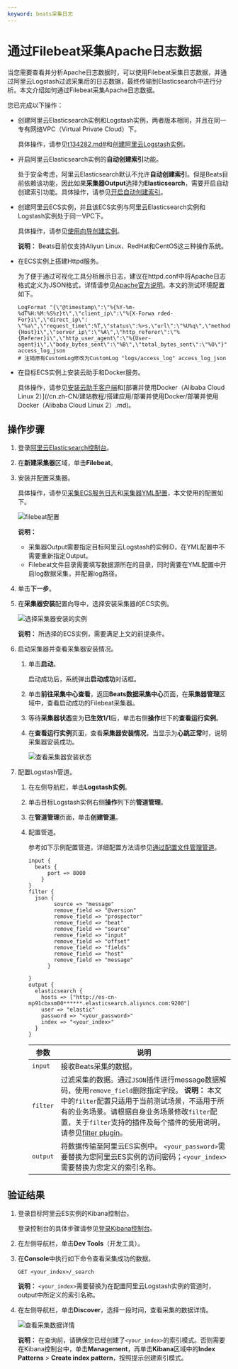 ```yaml
---
keyword: beats采集日志
---
```


# 通过Filebeat采集Apache日志数据

当您需要查看并分析Apache日志数据时，可以使用Filebeat采集日志数据，并通过阿里云Logstash过滤采集后的日志数据，最终传输到Elasticsearch中进行分析。本文介绍如何通过Filebeat采集Apache日志数据。

您已完成以下操作：

-   创建阿里云Elasticsearch实例和Logstash实例，两者版本相同，并且在同一专有网络VPC（Virtual Private Cloud）下。

    具体操作，请参见[t134282.md\#](/cn.zh-CN/Elasticsearch/实例管理/创建阿里云Elasticsearch实例.md)和[创建阿里云Logstash实例](/cn.zh-CN/Logstash/快速入门/步骤一：创建实例/创建阿里云Logstash实例.md)。

-   开启阿里云Elasticsearch实例的**自动创建索引**功能。

    处于安全考虑，阿里云Elasticsearch默认不允许**自动创建索引**。但是Beats目前依赖该功能，因此如果**采集器Output**选择为**Elasticsearch**，需要开启自动创建索引功能。具体操作，请参见[开启自动创建索引](/cn.zh-CN/Elasticsearch/快速访问与配置.md)。

-   创建阿里云ECS实例，并且该ECS实例与阿里云Elasticsearch实例和Logstash实例处于同一VPC下。

    具体操作，请参见[使用向导创建实例](/cn.zh-CN/实例/创建实例/使用向导创建实例.md)。

    **说明：** Beats目前仅支持Aliyun Linux、RedHat和CentOS这三种操作系统。

-   在ECS实例上搭建Httpd服务。

    为了便于通过可视化工具分析展示日志，建议在httpd.conf中将Apache日志格式定义为JSON格式，详情请参见[Apache官方说明](https://cwiki.apache.org/confluence/display/httpd/Apache)。本文的测试环境配置如下。

    ```
    LogFormat "{\"@timestamp\":\"%{%Y-%m-%dT%H:%M:%S%z}t\",\"client_ip\":\"%{X-Forwa rded-For}i\",\"direct_ip\": \"%a\",\"request_time\":%T,\"status\":%>s,\"url\":\"%U%q\",\"method\":\"%m\",\"http_host\":\"%{Host}i\",\"server_ip\":\"%A\",\"http_referer\":\"%{Referer}i\",\"http_user_agent\":\"%{User-agent}i\",\"body_bytes_sent\":\"%B\",\"total_bytes_sent\":\"%O\"}"  access_log_json
    # 注销原有CustomLog修改为CustomLog "logs/access_log" access_log_json
    ```

-   在目标ECS实例上安装云助手和Docker服务。

    具体操作，请参见[安装云助手客户端](/cn.zh-CN/运维与监控/云助手/配置云助手客户端/安装云助手客户端.md)和[部署并使用Docker（Alibaba Cloud Linux 2）](/cn.zh-CN/建站教程/搭建应用/部署并使用Docker/部署并使用Docker（Alibaba Cloud Linux 2）.md)。


## 操作步骤

1.  登录[阿里云Elasticsearch控制台](https://elasticsearch.console.aliyun.com/#/home)。

2.  在**新建采集器**区域，单击**Filebeat**。

3.  安装并配置采集器。

    具体操作，请参见[采集ECS服务日志](/cn.zh-CN/Beats/采集ECS服务日志.md)和[采集器YML配置](/cn.zh-CN/Beats/采集器YML配置.md)，本文使用的配置如下。

    ![filebeat配置](https://static-aliyun-doc.oss-accelerate.aliyuncs.com/assets/img/zh-CN/6012659951/p82408.png)

    **说明：**

    -   采集器Output需要指定目标阿里云Logstash的实例ID，在YML配置中不需要重新指定Output。
    -   Filebeat文件目录需要填写数据源所在的目录，同时需要在YML配置中开启log数据采集，并配置log路径。
4.  单击**下一步**。

5.  在**采集器安装**配置向导中，选择安装采集器的ECS实例。

    ![选择采集器安装的实例](https://static-aliyun-doc.oss-accelerate.aliyuncs.com/assets/img/zh-CN/3112659951/p82419.png)

    **说明：** 所选择的ECS实例，需要满足上文的前提条件。

6.  启动采集器并查看采集器安装情况。

    1.  单击**启动**。

        启动成功后，系统弹出**启动成功**对话框。

    2.  单击**前往采集中心查看**，返回**Beats数据采集中心**页面，在**采集器管理**区域中，查看启动成功的Filebeat采集器。

    3.  等待**采集器状态**变为**已生效1/1**后，单击右侧**操作**栏下的**查看运行实例**。

    4.  在**查看运行实例**页面，查看**采集器安装情况**，当显示为**心跳正常**时，说明采集器安装成功。

        ![查看采集器安装状态](https://static-aliyun-doc.oss-accelerate.aliyuncs.com/assets/img/zh-CN/3112659951/p82426.png)

7.  配置Logstash管道。

    1.  在左侧导航栏，单击**Logstash实例**。

    2.  单击目标Logstash实例右侧**操作**列下的**管道管理**。

    3.  在**管道管理**页面，单击**创建管道**。

    4.  配置管道。

        参考如下示例配置管道，详细配置方法请参见[通过配置文件管理管道](/cn.zh-CN/Logstash/管道任务管理/通过配置文件管理管道.md)。

        ```
        input {
          beats {
              port => 8000
            }
        }
        filter {
          json {
                source => "message"
                remove_field => "@version"
                remove_field => "prospector"
                remove_field => "beat"
                remove_field => "source"
                remove_field => "input"
                remove_field => "offset"
                remove_field => "fields"
                remove_field => "host"
                remove_field => "message"
              }
        
        }
        output {
          elasticsearch {
            hosts => ["http://es-cn-mp91cbxsm00******.elasticsearch.aliyuncs.com:9200"]
            user => "elastic"
            password => "<your_password>"
            index => "<your_index>"
          }
        }
        ```

        |参数|说明|
        |--|--|
        |`input`|接收Beats采集的数据。|
        |`filter`|过滤采集的数据。通过`JSON`插件进行message数据解码，使用`remove_field`删除指定字段。 **说明：** 本文中的`filter`配置只适用于当前测试场景，不适用于所有的业务场景。请根据自身业务场景修改`filter`配置，关于`filter`支持的插件及每个插件的使用说明，请参见[filter plugin](https://www.elastic.co/guide/en/logstash/6.7/filter-plugins.html#filter-plugins)。 |
        |`output`|将数据传输至阿里云ES实例中。 `<your_password>`需要替换为您阿里云ES实例的访问密码；`<your_index>`需要替换为您定义的索引名称。 |


## 验证结果

1.  登录目标阿里云ES实例的Kibana控制台。

    登录控制台的具体步骤请参见[登录Kibana控制台](/cn.zh-CN/Elasticsearch/可视化控制/Kibana/登录Kibana控制台.md)。

2.  在左侧导航栏，单击**Dev Tools**（开发工具）。

3.  在**Console**中执行如下命令查看采集成功的数据。

    ```
    GET <your_index>/_search
    ```

    **说明：** `<your_index>`需要替换为在配置阿里云Logstash实例的管道时，output中所定义的索引名称。

4.  在左侧导航栏，单击**Discover**，选择一段时间，查看采集的数据详情。

    ![查看采集数据详情](https://static-aliyun-doc.oss-accelerate.aliyuncs.com/assets/img/zh-CN/6012659951/p82431.png)

    **说明：** 在查询前，请确保您已经创建了`<your_index>`的索引模式。否则需要在Kibana控制台中，单击**Management**，再单击**Kibana**区域中的**Index Patterns** \> **Create index pattern**，按照提示创建索引模式。


